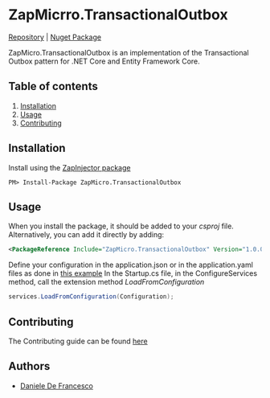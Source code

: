 # ZapMicrro.TransactionalOutbox

[Repository](https://github.com/like-a-charm/zapmicro-transactionaloutbox) | [Nuget Package](https://www.nuget.org/packages/ZapMicro.TransactionalOutbox/)

ZapMicro.TransactionalOutbox is an implementation of the Transactional Outbox pattern for .NET Core and Entity Framework Core.
## Table of contents

1. [Installation](#configuration)
2. [Usage](#usage)
3. [Contributing](#contributing)

## Installation

Install using the [ZapInjector package](https://www.nuget.org/packages/ZapInjector/)

```
PM> Install-Package ZapMicro.TransactionalOutbox
```

## Usage

When you install the package, it should be added to your _csproj_ file. Alternatively, you can add it directly by adding:

```xml
<PackageReference Include="ZapMicro.TransactionalOutbox" Version="1.0.0" />
```

Define your configuration in the application.json or in the application.yaml files as done in [this example](https://github.com/like-a-charm/zapinjector/tree/main/examples/ZapInjector.Examples.Main)
In the Startup.cs file, in the ConfigureServices  method, call the extension method _LoadFromConfiguration_

```c#
services.LoadFromConfiguration(Configuration);
```




## Contributing

The Contributing guide can be found [here](https://github.com/like-a-charm/zapinjector/tree/main/Contributing.md)

## Authors
- [Daniele De Francesco](https://github.com/danieledefrancesco)
